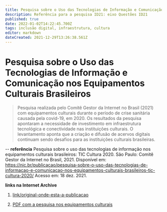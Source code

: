 ```yaml
---
title: Pesquisa sobre o Uso das Tecnologias de Informação e Comunicação nos Equipamentos Culturais Brasileiros
description: Referência para a pesquisa ID21: eixo Questões ID21
published: true
date: 2022-01-02T14:22:45.700Z
tags: inclusão digital, infraestrutura, cultura
editor: markdown
dateCreated: 2021-12-29T13:26:38.561Z
---
```


# Pesquisa sobre o Uso das Tecnologias de Informação e Comunicação nos Equipamentos Culturais Brasileiros

> Pesquisa realizada pelo Comitê Gestor da Internet no Brasil (2021) com equipamentos culturais durante o período de crise sanitária causada pela covid-19, em 2020. Os resultados da pesquisa apontaram a necessidade de investimento em infraestrutura tecnológica e conectividade nas instituições culturais. O levantamento aponta que a criação e difusão de acervos digitais continuam sendo desafios para as instituições culturais brasileiras. 

--
**referência**
Pesquisa sobre o uso das tecnologias de informação nos equipamentos culturais brasileiros: TIC Cultura 2020. São Paulo: Comitê Gestor da Internet no Brasil, 2021. Disponível em: https://nic.br/publicacao/pesquisa-sobre-o-uso-das-tecnologias-de-informacao-e-comunicacao-nos-equipamentos-culturais-brasileiros-tic-cultura-2020/ Acesso em: 18 dez. 2021. 

**links na Internet Archive** 

1. [link/original-onde-esta-a-publicacao](https://web.archive.org/web/20220102142038/https://nic.br/publicacao/pesquisa-sobre-o-uso-das-tecnologias-de-informacao-e-comunicacao-nos-equipamentos-culturais-brasileiros-tic-cultura-2020/)

2. [PDF com a pesquisa nos equipamentos culturais](https://archive.org/details/tic_cultura_2020_livro_eletronico)
